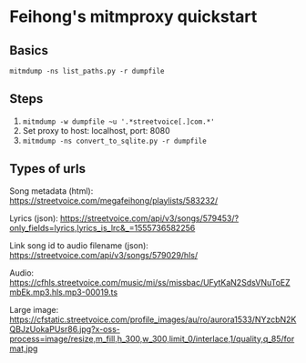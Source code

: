 # Feihong's mitmproxy quickstart

## Basics

    mitmdump -ns list_paths.py -r dumpfile

## Steps

1. `mitmdump -w dumpfile ~u '.*streetvoice[.]com.*'`
1. Set proxy to host: localhost, port: 8080
1. `mitmdump -ns convert_to_sqlite.py -r dumpfile`

## Types of urls

Song metadata (html): https://streetvoice.com/megafeihong/playlists/583232/

Lyrics (json): https://streetvoice.com/api/v3/songs/579453/?only_fields=lyrics,lyrics_is_lrc&_=1555736582256

Link song id to audio filename (json): https://streetvoice.com/api/v3/songs/579029/hls/

Audio: https://cfhls.streetvoice.com/music/mi/ss/missbac/UFytKaN2SdsVNuToEZmbEk.mp3.hls.mp3-00019.ts

Large image: https://cfstatic.streetvoice.com/profile_images/au/ro/aurora1533/NYzcbN2KQBJzUokaPUsr86.jpg?x-oss-process=image/resize,m_fill,h_300,w_300,limit_0/interlace,1/quality,q_85/format,jpg

